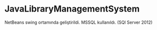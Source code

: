 # JavaLibraryManagementSystem
NetBeans swing ortamında geliştirildi. MSSQL kullanıldı. (SQl Server 2012)
